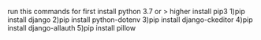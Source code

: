 run this commands
for first install python 3.7 or > higher
install pip3
1)pip install django
2)pip install python-dotenv
3)pip install django-ckeditor
4)pip install django-allauth
5)pip install pillow

